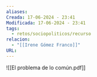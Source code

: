 ```yaml
---
aliases: 
Creada: 17-06-2024 - 23:41
Modificada: 17-06-2024 - 23:41
tags:
  - retos/sociopoliticos/recurso
relacion:
  - "[[Irene Gómez Franco]]"
URL:
---
```


![[El problema de lo común.pdf]]